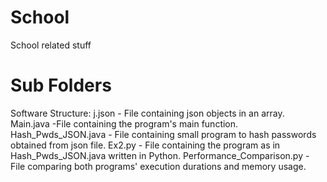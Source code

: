 # School
School related stuff

# Sub Folders
Software Structure:
j.json - File containing json objects in an array.
Main.java -File containing the program's main function.
Hash_Pwds_JSON.java - File containing small program to hash passwords obtained from json file.
Ex2.py - File containing the program as in Hash_Pwds_JSON.java written in Python.
Performance_Comparison.py - File comparing both programs' execution durations and memory usage.
